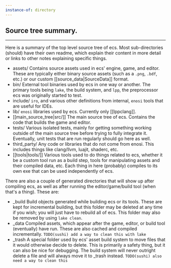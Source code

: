 ```yaml
---
instance-of: directory
---
```

## Source tree summary.
---
Here is a summary of the top level source tree of ecs. Most sub-directories (should) have their own readme, which explain their content in more detail or links to other notes explaining specific things.

* assets/
  Contains source assets used in ecs' engine, game, and editor. These are typically either binary source assets (such as a `.png`, `.bdf`, etc.) or our custom [[source_data|SourceData]] format.
* bin/
  External tool binaries used by ecs in one way or another. The primary tools being `lake`, the build system, and `lpp`, the preprocessor ecs was originally started to test.
* include/
  `iro`, and various other definitions from internal, `enosi` tools that are useful for IDEs.
* lib/
  `enosi` libraries used by ecs. Currently only [[lppclang]].
* [[main_source_tree|src/]]
  The main source tree of ecs. Contains the code that builds the game and editor.
* tests/
  Various isolated tests, mainly for getting something working outside of the main source tree before trying to fully integrate it. Eventually, unit tests that are run regularly should go here as well.
* third_party/
  Any code or libraries that do not come from enosi. This includes things like clang/llvm, luajit, shaderc, etc.
* [[tools|tools/]]
  Various tools used to do things related to ecs, whether it be a custom tool run as a build step, tools for manipulating assets and their compiled data, etc. Each thing in here (probably) compiles to its own exe that can be used independently of ecs.

There are also a couple of generated directories that will show up after compiling ecs, as well as after running the editor/game/build tool (when that's a thing). These are:

* \_build
  Build objects generated while building ecs or its tools. These are kept for incremental building, but this folder may be deleted at any time if you wish; you will just have to rebuild all of ecs. This folder may also be removed by using `lake clean`.
* \_data
  Compiled assets, which appear after the game, editor, or build tool (eventually) have run. These are also cached and compiled incrementally. 
  `TODO(sushi) add a way to clean this with lake`
* \_trash
  A special folder used by ecs' asset build system to move files that it would otherwise decide to delete. This is primarily a safety thing, but it can also be nice for debugging. The build system will never outright delete a file and will always move it to \_trash instead.
  `TODO(sushi) also need a way to clean this`